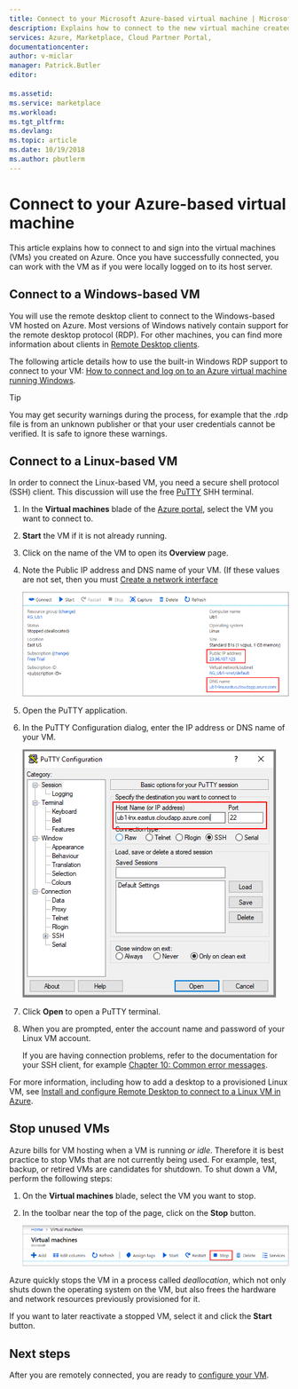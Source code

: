 ```yaml
---
title: Connect to your Microsoft Azure-based virtual machine | Microsoft Docs
description: Explains how to connect to the new virtual machine created on Azure.
services: Azure, Marketplace, Cloud Partner Portal, 
documentationcenter:
author: v-miclar
manager: Patrick.Butler  
editor:

ms.assetid: 
ms.service: marketplace
ms.workload: 
ms.tgt_pltfrm: 
ms.devlang: 
ms.topic: article
ms.date: 10/19/2018
ms.author: pbutlerm
---
```


# Connect to your Azure-based virtual machine

This article explains how to connect to and sign into the virtual machines (VMs) you created on Azure.  Once you have successfully connected, you can work with the VM as if you were locally logged on to its host server. 

## Connect to a Windows-based VM

You will use the remote desktop client to connect to the Windows-based VM hosted on Azure.  Most versions of Windows natively contain support for the remote desktop protocol (RDP).  For other machines, you can find more information about clients in [Remote Desktop clients](https://docs.microsoft.com/windows-server/remote/remote-desktop-services/clients/remote-desktop-clients).  

The following article details how to use the built-in Windows RDP support to connect to your VM: [How to connect and log on to an Azure virtual machine running Windows](../../../virtual-machines/windows/connect-logon.md).  

>[!TIP]
> You may get security warnings during the process, for example that the .rdp file is from an unknown publisher or that your user credentials cannot be verified.  It is safe to ignore these warnings.


## Connect to a Linux-based VM

In order to connect the Linux-based VM, you need a secure shell protocol (SSH) client.  This discussion will use the free [PuTTY](https://www.ssh.com/ssh/putty/) SHH terminal.

1. In the **Virtual machines** blade of the [Azure portal](https://ms.portal.azure.com), select the VM you want to connect to.  
2. **Start** the VM if it is not already running.
3. Click on the name of the VM to open its **Overview** page.
4. Note the Public IP address and DNS name of your VM.  (If these values are not set, then you must [Create a network interface](https://docs.microsoft.com/azure/virtual-network/virtual-network-network-interface#create-a-network-interface)

   ![VM Overview settings](./media/publishvm_019.png)
 
5. Open the PuTTY application.  
6. In the PuTTY Configuration dialog, enter the IP address or DNS name of your VM. 

   ![PuTTY terminal settings](./media/publishvm_020.png)
 
7. Click **Open** to open a PuTTY terminal.  
8. When you are prompted, enter the account name and password of your Linux VM account. 

   If you are having connection problems, refer to the documentation for your SSH client, for example [Chapter 10: Common error messages](https://www.ssh.com/ssh/putty/putty-manuals/0.68/Chapter10.html#errors).

For more information, including how to add a desktop to a provisioned Linux VM, see [Install and configure Remote Desktop to connect to a Linux VM in Azure](../../../virtual-machines/linux/use-remote-desktop.md).


## Stop unused VMs
Azure bills for VM hosting when a VM is running *or idle*.  Therefore it is best practice to stop VMs that are not currently being used.  For example, test, backup, or retired VMs are candidates for shutdown. To shut down a VM, perform the following steps:

1. On the **Virtual machines** blade, select the VM you want to stop. 
2. In the toolbar near the top of the page, click on the **Stop** button.

   ![Stop a VM](./media/publishvm_018.png)

Azure quickly stops the VM in a process called *deallocation*, which not only shuts down the operating system on the VM, but also frees the hardware and network resources previously provisioned for it.

If you want to later reactivate a stopped VM, select it and click the **Start** button.


## Next steps

After you are remotely connected, you are ready to [configure your VM](./cpp-configure-vm.md).
